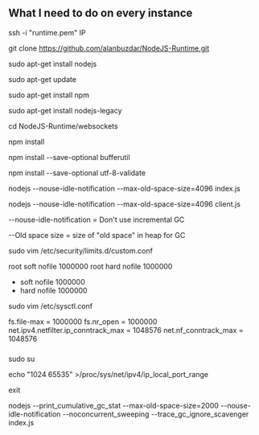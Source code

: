## What I need to do on every instance

ssh -i "runtime.pem" IP

git clone https://github.com/alanbuzdar/NodeJS-Runtime.git

sudo apt-get install nodejs

sudo apt-get update

sudo apt-get install npm

sudo apt-get install nodejs-legacy

cd NodeJS-Runtime/websockets

npm install

npm install --save-optional bufferutil

npm install --save-optional utf-8-validate


nodejs --nouse-idle-notification --max-old-space-size=4096 index.js

nodejs --nouse-idle-notification --max-old-space-size=4096 client.js

--nouse-idle-notification = Don't use incremental GC

--Old space size = size of "old space" in heap for GC

sudo vim /etc/security/limits.d/custom.conf

root soft nofile 1000000
root hard nofile 1000000
* soft nofile 1000000
* hard nofile 1000000

sudo vim /etc/sysctl.conf

fs.file-max = 1000000
fs.nr_open = 1000000
net.ipv4.netfilter.ip_conntrack_max = 1048576
net.nf_conntrack_max = 1048576

### 
sudo su

echo "1024 65535" >/proc/sys/net/ipv4/ip_local_port_range

exit

 nodejs --print_cumulative_gc_stat  --max-old-space-size=2000 --nouse-idle-notification --noconcurrent_sweeping --trace_gc_ignore_scavenger index.js

